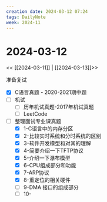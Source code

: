 ```yaml
---
creation date: 2024-03-12 07:24
tags: DailyNote
week: 2024-11
---
```


# 2024-03-12

<< [[2024-03-11]] | [[2024-03-13]]>>


准备复试
- [x] C语言真题 - 2020-2021期中题
- [ ] 机试
	- [ ] 历年机试真题-2017年机试真题
	- [ ] LeetCode
- [ ] 整理面试专业课真题
	- [x] 1-C语言中的内存分区
	- [x] 2-比较实时系统和分时系统的区别
	- [x] 3-软件开发模型和对其的理解
	- [x] 4-简要介绍一下TFTP协议
	- [x] 5-介绍一下瀑布模型
	- [x] 6-CPU组成部分和功能
	- [x] 7-ARP协议
	- [x] 8-重定位的相关硬件
	- [ ] 9-DMA 接口的组成部分
	- [ ] 10-